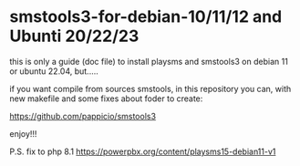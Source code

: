 # smstools3-for-debian-10/11/12 and Ubunti 20/22/23

this is only a guide (doc file) to install playsms and smstools3 on debian 11 or ubuntu 22.04, but.....

if you want compile from sources smstools, in this repository you can, with new makefile and some fixes about foder to create:

https://github.com/pappicio/smstools3

enjoy!!!


P.S. fix to php 8.1
https://powerpbx.org/content/playsms15-debian11-v1
